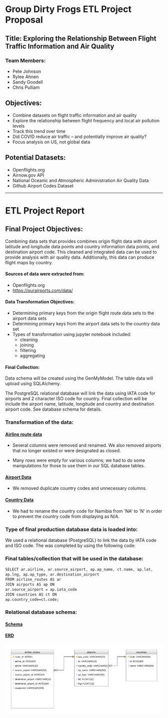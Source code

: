 # Group Dirty Frogs ETL Project Proposal

## Title: Exploring the Relationship Between Flight Traffic Information and Air Quality

### Team Members:
- Pete Johnson
- Rylee Ahnen
- Sandy Goodell
- Chris Pulliam

## Objectives:
- Combine datasets on flight traffic information and air quality
- Explore the relationship between flight frequency and local air pollution levels
- Track this trend over time
- Did COVID reduce air traffic – and potentially improve air quality?
- Focus analysis on US, not global data

## Potential Datasets:
- Openflights.org
- Airnow.gov API
- National Oceanic and Atmospheric Administration Air Quality Data
- Github Airport Codes Dataset

<hr ---/>


# ETL Project Report

## Final Project Objectives:

Combining data sets that provides combines origin flight data with airport latitude and longitude data points and country information data points, and destination airport code. This cleaned and integrated data can be used to provide analysis with air quality data. Additionally, this data can produce flight maps by country.

#### Sources of data were extracted from:

- Openflights.org
- https://ourairports.com/data/

#### Data Transformation Objectives:

- Determining primary keys from the origin flight route data sets to the airport data sets
- Determining primary keys from the airport data sets to the country data set
- Types of transformation using jupyter notebook included:
    - cleaning
    - joining
    - filtering
    - aggregating

#### Final Collection:

Data schema will be created using the GenMyModel. The table data will upload using SQLAlchemy.

The PostgreSQL relational database will link the data using IATA code for airports and 2 character ISO code for country.  Final collection will be include the airport name, latitude, longitude and country and destination airport code. See database schema for details.

### Transformation of the data:
#### [Airline route data](https://github.com/pete6184/ETL_Project/blob/main/Data/routes.csv)

- Several columns were removed and renamed. We also removed airports that no longer existed or were designated as closed.

- Many rows were empty for various columns; we had to do some manipulations for those to use them in our SQL database tables.

#### [Airport Data](https://github.com/pete6184/ETL_Project/blob/main/Data/airports.csv)


- We removed duplicate country codes and unnecessary columns.


#### [Country Data](https://github.com/pete6184/ETL_Project/blob/main/Data/countries.csv)

- We had to rename the country code for Namibia from 'NA' to 'N' in order to prevent the country code from displaying as N/A.


### Type of final production database data is loaded into:

We used a relational database (PostgreSQL) to link the data by IATA code and ISO code. The was completed by using the following code:



### Final tables/collection that will be used in the database:
~~~
SELECT ar.airline, ar.source_airport, ap.ap_name, ct.name, ap.lat, ap.lng, ap.ap_type, ar.destination_airport
FROM airline_routes AS ar
JOIN airports AS ap ON
ar.source_airport = ap.iata_code
JOIN countries AS ct ON
ap.country_code=ct.code;
~~~


### Relational database schema:
#### [Schema](https://github.com/pete6184/ETL_Project/blob/main/create.sql)

#### [ERD](https://github.com/pete6184/ETL_Project/blob/main/Data/ERD_Airline_ETL.png)

![ERD](Data/ERD_Airline_ETL.png)
